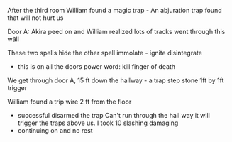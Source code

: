 After the third room
William found a magic trap - An abjuration trap found that will not hurt us

Door A: Akira peed on and William realized lots of tracks went through this wa᷆ll

These two spells hide the other spell
immolate - ignite
disintegrate
 - this is on all the doors
power word: kill
finger of death

We get through door A, 
15 ft down the hallway - a trap step stone 1ft by 1ft trigger

William found a trip wire 2 ft from the floor 
- successful disarmed the trap
Can't run through the hall way it will trigger the traps above us. 
I took 10 slashing damaging 
- continuing on and no rest